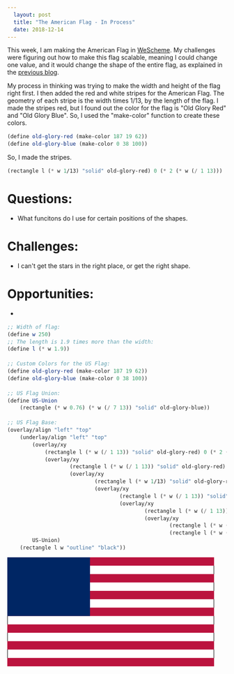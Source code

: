 ```yaml
---
  layout: post
  title: "The American Flag - In Process"
  date: 2018-12-14
---
```


This week, I am making the American Flag in [WeScheme]("https://www.wescheme.org/").
My challenges were figuring out how to make this flag scalable, meaning I could change one value, and it would change the shape of the entire flag, as explained in the [previous blog](/blog/2018/12/07/weekly-blog-reflection-12).  
  
My process in thinking was trying to make the width and height of the flag right first. I then added the red and white stripes for the American Flag. The geometry of each stripe is the width times 1/13, by the length of the flag. I made the stripes red, but I found out the color for the flag is "Old Glory Red" and "Old Glory Blue". So, I used the "make-color" function to create these colors.
```scheme
(define old-glory-red (make-color 187 19 62))
(define old-glory-blue (make-color 0 38 100))
```
So, I made the stripes.
```scheme
(rectangle l (* w 1/13) "solid" old-glory-red) 0 (* 2 (* w (/ 1 13)))
```


# Questions:
 - What funcitons do I use for certain positions of the shapes.
 
# Challenges:
 - I can't get the stars in the right place, or get the right shape.
 
# Opportunities:
 - 


```scheme
;; Width of flag:
(define w 250)
;; The length is 1.9 times more than the width:
(define l (* w 1.9))

;; Custom Colors for the US Flag:
(define old-glory-red (make-color 187 19 62))
(define old-glory-blue (make-color 0 38 100))

;; US Flag Union:
(define US-Union
	(rectangle (* w 0.76) (* w (/ 7 13)) "solid" old-glory-blue))

;; US Flag Base:
(overlay/align "left" "top"
	(underlay/align "left" "top"
		(overlay/xy
			(rectangle l (* w (/ 1 13)) "solid" old-glory-red) 0 (* 2 (* w 1/13))
			(overlay/xy
					(rectangle l (* w (/ 1 13)) "solid" old-glory-red) 0 (* 2 (* w 1/13))
					(overlay/xy
							(rectangle l (* w 1/13) "solid" old-glory-red) 0 (* 2 (* w (/ 1 13)))
							(overlay/xy
									(rectangle l (* w (/ 1 13)) "solid" old-glory-red) 0 (* 2 (* w (/ 1 13)))
									(overlay/xy
											(rectangle l (* w (/ 1 13)) "solid" old-glory-red) 0 (* 2 (* w (/ 1 13)))
											(overlay/xy
													(rectangle l (* w (/ 1 13)) "solid" old-glory-red) 0 (* 2 (* w (/ 1 13)))
													(rectangle l (* w (/ 1 13)) "solid" old-glory-red)))))))
		US-Union)
	(rectangle l w "outline" "black"))
```

![American Flag WIP](/img/wescheme/AmericanFlagWIP.png)
